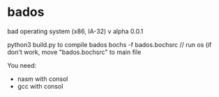 # bados
bad operating system (x86, IA-32) v alpha 0.0.1

python3 build.py to compile bados
bochs -f bados.bochsrc // run os
(if don't work, move "bados.bochsrc" to main file

You need:
 - nasm with consol
 - gcc with consol

